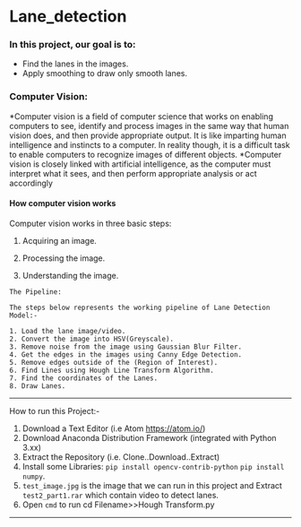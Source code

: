 # Lane_detection
### In this project, our goal is to:

* Find the lanes in the images.
* Apply smoothing to draw only smooth lanes.

### Computer Vision:

*Computer vision is a field of computer science that works on enabling computers to see, identify and process images in the same way that human vision does, and then provide appropriate output. It is like imparting human intelligence and instincts to a computer. In reality though, it is a difficult task to enable computers to recognize images of different objects.
*Computer vision is closely linked with artificial intelligence, as the computer must interpret what it sees, and then perform appropriate analysis or act accordingly

#### How computer vision works

Computer vision works in three basic steps:

1. Acquiring an image.

2. Processing the image.

3. Understanding the image.

```
The Pipeline:

The steps below represents the working pipeline of Lane Detection Model:-

1. Load the lane image/video.
2. Convert the image into HSV(Greyscale).
3. Remove noise from the image using Gaussian Blur Filter.
4. Get the edges in the images using Canny Edge Detection.
5. Remove edges outside of the (Region of Interest).
6. Find Lines using Hough Line Transform Algorithm.
7. Find the coordinates of the Lanes.
8. Draw Lanes.

```
---
How to run this Project:-

1. Download a Text Editor (i.e Atom https://atom.io/)
2. Download Anaconda Distribution Framework (integrated with Python 3.xx)
3. Extract the Repository (i.e. Clone..Download..Extract)
4. Install some Libraries:
    `pip install opencv-contrib-python`
    `pip install numpy`.
5. `test_image.jpg` is the image that we can run in this project and Extract `test2_part1.rar` which contain video to detect lanes.
6. Open `cmd` to run cd Filename>>Hough Transform.py
---

